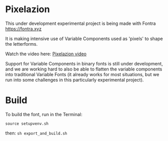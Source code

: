 # Pixelazion

This under development experimental project is being made with Fontra https://fontra.xyz

It is making intensive use of Variable Components used as 'pixels' to shape the letterforms.

Watch the video here: [Pixelazion video](https://github.com/BlackFoundryCom/pixelazion/blob/main/documentation/Pixelazion.mp4)

Support for Variable Components in binary fonts is still under development, and we are working hard to also be able to flatten the variable components into traditional Variable Fonts (it already works for most situations, but we run into some challenges in this particularly experimental project).


# Build

To build the font, run in the Terminal:

`source setupvenv.sh`

then:
`sh export_and_build.sh`
